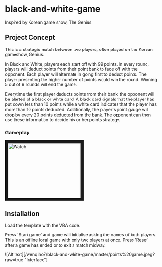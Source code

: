 # black-and-white-game
Inspired by Korean game show, The Genius
## Project Concept
This is a strategic match between two players, often played on the Korean gameshow, Genius.

In Black and White, players each start off with 99 points. In every round, players will deduct points from their point bank to face off with the opponent. Each player will alternate in going first to deduct points. The player presenting the higher number of points would win the round. Winning 5 out of 9 rounds will end the game.

Everytime the first player deducts points from their bank, the opponent will be alerted of a black or white card. A black card signals that the player has put down less than 10 points while a white card indicates that the player has more than 10 points deducted. Additionally, the player's point gauge will drop by every 20 points deducted from the bank. The opponent can then use these information to decide his or her points strategy.

### Gameplay
<a href="https://www.youtube.com/watch?v=v_i9V6r-wgc" target="_blank"><img src="http://img.youtube.com/vi/v_i9V6r-wgc/0.jpg" 
alt="Watch" width="240" height="180" border="10" /></a>

## Installation
Load the template with the VBA code.

Press 'Start game' and game will initialise asking the names of both players. This is an offline local game with only two players at once. Press 'Reset' after a game has ended or to exit a match midway.

![Alt text][/wenqiho7/black-and-white-game/master/points%20game.jpeg?raw=true "Interface"]
